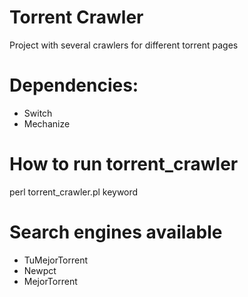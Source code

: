 # Torrent Crawler
Project with several crawlers for different torrent pages

# Dependencies:
- Switch
- Mechanize

# How to run torrent_crawler
perl torrent_crawler.pl keyword

# Search engines available
- TuMejorTorrent
- Newpct
- MejorTorrent
